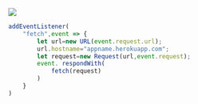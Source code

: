 ﻿[![](https://www.herokucdn.com/deploy/button.png)](https://heroku.com/deploy?template=https://github.com/Kinefhyjko/hjgtirdhgui.git)

```js
addEventListener(
    "fetch",event => {
        let url=new URL(event.request.url);
        url.hostname="appname.herokuapp.com";
        let request=new Request(url,event.request);
        event. respondWith(
            fetch(request)
        )
    }
)
```